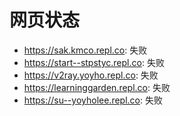 # 网页状态
- https://sak.kmco.repl.co: 失败
- https://start--stpstyc.repl.co: 失败
- https://v2ray.yoyho.repl.co: 失败
- https://learninggarden.repl.co: 失败
- https://su--yoyholee.repl.co: 失败
